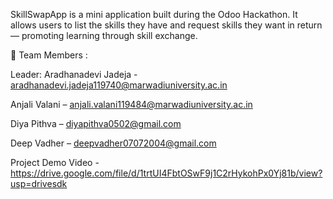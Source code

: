 SkillSwapApp is a mini application built during the Odoo Hackathon. It allows users to list the skills they have and request skills they want in return — promoting learning through skill exchange.

👥 Team Members :

Leader: Aradhanadevi Jadeja - aradhanadevi.jadeja119740@marwadiuniversity.ac.in

Anjali Valani – anjali.valani119484@marwadiuniversity.ac.in

Diya Pithva – diyapithva0502@gmail.com

Deep Vadher – deepvadher07072004@gmail.com

Project Demo Video - https://drive.google.com/file/d/1trtUI4FbtOSwF9j1C2rHykohPx0Yj81b/view?usp=drivesdk
